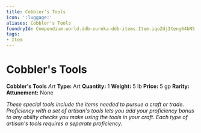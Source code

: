 ```yaml
---
title: Cobbler's Tools
icon: ':luggage:'
aliases: Cobbler's Tools
foundryId: Compendium.world.ddb-eureka-ddb-items.Item.iqoZdjICeng64bN5
tags:
- Item
---
```


# Cobbler's Tools

**Cobbler's Tools**
_Art_
**Type:** Art
**Quantity:** 1
**Weight:** 5 lb
**Price:** 5 gp
**Rarity:** 
**Attunement:** None

*These special tools include the items needed to pursue a craft or trade. Proficiency with a set of artisan's tools lets you add your proficiency bonus to any ability checks you make using the tools in your craft. Each type of artisan's tools requires a separate proficiency.*